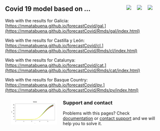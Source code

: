 ## Covid 19 model based on ... <a href="../../blob/master/README.es.md"><img src="../../blob/master/images/Flag_of_Spain.png" align="right" hspace="0" vspace="0" width="35px"></a> <a href="../../blob/master/README.en.md"><img src="../../blob/master/images/Flag_of_Union.png" align="right" hspace="0" vspace="0" width="35px"></a><a href="../../blob/master/README.ga.md"><img src="../../blob/master/images/Flag_of_Galicia.png" align="right" hspace="0" vspace="0" width="35px"></a>


Web with the results for Galicia: [https://mmatabuena.github.io/forecastCovid/gal.](https://mmatabuena.github.io/forecastCovid/Rmds/gal/index.html)

Web with the results for Castilla y León:
[https://mmatabuena.github.io/forecastCovid/cl.](https://mmatabuena.github.io/forecastCovid/Rmds/cl/index.html)

Web with the results for Catalunya: [https://mmatabuena.github.io/forecastCovid/cat.](https://mmatabuena.github.io/forecastCovid/Rmds/cat/index.html)

Web with the results for Basque Country: [https://mmatabuena.github.io/forecastCovid/pv.](https://mmatabuena.github.io/forecastCovid/Rmds/pv/index.html)

<img src="./images/image_2020_04_19T13_34_22_302Z.jpg" align="left" hspace="20" vspace="10" width="150px">

### Support and contact

Problems with this pages? Check [documentation](https://help.github.com/categories/github-pages-basics/) or [contact support](https://github.com/contact) and we will help you to solve it. 
